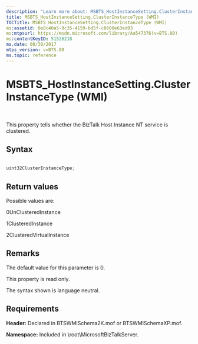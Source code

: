 ```yaml
---
description: "Learn more about: MSBTS_HostInstanceSetting.ClusterInstanceType (WMI)"
title: MSBTS_HostInstanceSetting.ClusterInstanceType (WMI)
TOCTitle: MSBTS_HostInstanceSetting.ClusterInstanceType (WMI)
ms:assetid: 0e8c40a5-9c35-4159-bd5f-c8608e63ed03
ms:mtpsurl: https://msdn.microsoft.com/library/Aa547376(v=BTS.80)
ms:contentKeyID: 51526218
ms.date: 08/30/2017
mtps_version: v=BTS.80
ms.topic: reference
---
```


# MSBTS\_HostInstanceSetting.ClusterInstanceType (WMI)

 

This property tells whether the BizTalk Host Instance NT service is clustered.

## Syntax

```C#
  
uint32ClusterInstanceType;  
```

## Return values

Possible values are:

0UnClusteredInstance

1ClusteredInstance

2ClusteredVirtualInstance

## Remarks

The default value for this parameter is 0.

This property is read only.

The syntax shown is language neutral.

## Requirements

**Header:** Declared in BTSWMISchema2K.mof or BTSWMISchemaXP.mof.

**Namespace:** Included in \\root\\MicrosoftBizTalkServer.

